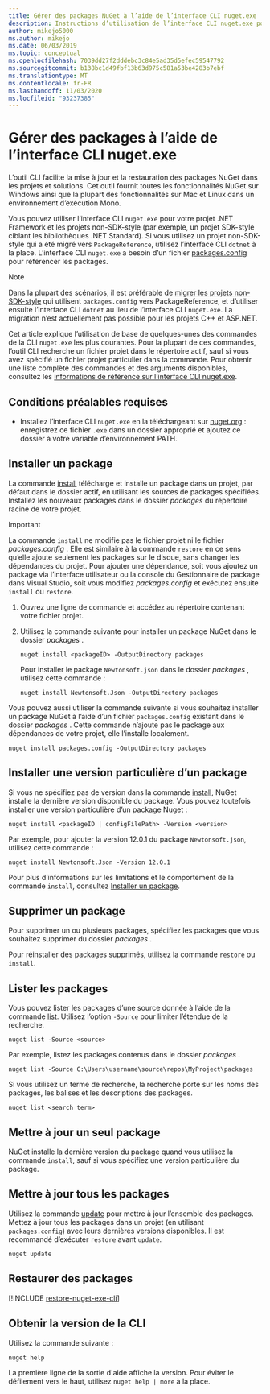 ```yaml
---
title: Gérer des packages NuGet à l’aide de l’interface CLI nuget.exe
description: Instructions d’utilisation de l’interface CLI nuget.exe pour gérer des packages NuGet.
author: mikejo5000
ms.author: mikejo
ms.date: 06/03/2019
ms.topic: conceptual
ms.openlocfilehash: 7039dd27f2dddebc3c84e5ad35d5efec59547792
ms.sourcegitcommit: b138bc1d49fbf13b63d975c581a53be4283b7ebf
ms.translationtype: MT
ms.contentlocale: fr-FR
ms.lasthandoff: 11/03/2020
ms.locfileid: "93237385"
---
```

# <a name="manage-packages-using-the-nugetexe-cli"></a>Gérer des packages à l’aide de l’interface CLI nuget.exe

L’outil CLI facilite la mise à jour et la restauration des packages NuGet dans les projets et solutions. Cet outil fournit toutes les fonctionnalités NuGet sur Windows ainsi que la plupart des fonctionnalités sur Mac et Linux dans un environnement d’exécution Mono.

Vous pouvez utiliser l’interface CLI `nuget.exe` pour votre projet .NET Framework et les projets non-SDK-style (par exemple, un projet SDK-style ciblant les bibliothèques .NET Standard). Si vous utilisez un projet non-SDK-style qui a été migré vers `PackageReference`, utilisez l’interface CLI `dotnet` à la place. L’interface CLI `nuget.exe` a besoin d’un fichier [packages.config](../reference/packages-config.md) pour référencer les packages.

> [!NOTE]
> Dans la plupart des scénarios, il est préférable de [migrer les projets non-SDK-style](../consume-packages/migrate-packages-config-to-package-reference.md) qui utilisent `packages.config` vers PackageReference, et d’utiliser ensuite l’interface CLI `dotnet` au lieu de l’interface CLI `nuget.exe`. La migration n’est actuellement pas possible pour les projets C++ et ASP.NET.

Cet article explique l’utilisation de base de quelques-unes des commandes de la CLI `nuget.exe` les plus courantes. Pour la plupart de ces commandes, l’outil CLI recherche un fichier projet dans le répertoire actif, sauf si vous avez spécifié un fichier projet particulier dans la commande. Pour obtenir une liste complète des commandes et des arguments disponibles, consultez les [informations de référence sur l’interface CLI nuget.exe](../reference/nuget-exe-cli-reference.md).

## <a name="prerequisites"></a>Conditions préalables requises

- Installez l’interface CLI `nuget.exe` en la téléchargeant sur [nuget.org](https://dist.nuget.org/win-x86-commandline/latest/nuget.exe) : enregistrez ce fichier `.exe` dans un dossier approprié et ajoutez ce dossier à votre variable d’environnement PATH.

## <a name="install-a-package"></a>Installer un package

La commande [install](../reference/cli-reference/cli-ref-install.md) télécharge et installe un package dans un projet, par défaut dans le dossier actif, en utilisant les sources de packages spécifiées. Installez les nouveaux packages dans le dossier *packages* du répertoire racine de votre projet.

> [!IMPORTANT]
> La commande `install` ne modifie pas le fichier projet ni le fichier *packages.config* . Elle est similaire à la commande `restore` en ce sens qu’elle ajoute seulement les packages sur le disque, sans changer les dépendances du projet. Pour ajouter une dépendance, soit vous ajoutez un package via l’interface utilisateur ou la console du Gestionnaire de package dans Visual Studio, soit vous modifiez *packages.config* et exécutez ensuite `install` ou `restore`.

1. Ouvrez une ligne de commande et accédez au répertoire contenant votre fichier projet.

2. Utilisez la commande suivante pour installer un package NuGet dans le dossier *packages* .

    ```cli
    nuget install <packageID> -OutputDirectory packages
    ```

    Pour installer le package `Newtonsoft.json` dans le dossier *packages* , utilisez cette commande :

    ```cli
    nuget install Newtonsoft.Json -OutputDirectory packages
    ```

Vous pouvez aussi utiliser la commande suivante si vous souhaitez installer un package NuGet à l’aide d’un fichier `packages.config` existant dans le dossier *packages* . Cette commande n’ajoute pas le package aux dépendances de votre projet, elle l’installe localement.

```cli
nuget install packages.config -OutputDirectory packages
```

## <a name="install-a-specific-version-of-a-package"></a>Installer une version particulière d’un package

Si vous ne spécifiez pas de version dans la commande [install](../reference/cli-reference/cli-ref-install.md), NuGet installe la dernière version disponible du package. Vous pouvez toutefois installer une version particulière d’un package Nuget :

```cli
nuget install <packageID | configFilePath> -Version <version>
```

Par exemple, pour ajouter la version 12.0.1 du package `Newtonsoft.json`, utilisez cette commande :

```cli
nuget install Newtonsoft.Json -Version 12.0.1
```

Pour plus d’informations sur les limitations et le comportement de la commande `install`, consultez [Installer un package](#install-a-package).

## <a name="remove-a-package"></a>Supprimer un package

Pour supprimer un ou plusieurs packages, spécifiez les packages que vous souhaitez supprimer du dossier *packages* .

Pour réinstaller des packages supprimés, utilisez la commande `restore` ou `install`.

## <a name="list-packages"></a>Lister les packages

Vous pouvez lister les packages d’une source donnée à l’aide de la commande [list](../reference/cli-reference/cli-ref-list.md). Utilisez l’option `-Source` pour limiter l’étendue de la recherche.

```cli
nuget list -Source <source>
```

Par exemple, listez les packages contenus dans le dossier *packages* .

```cli
nuget list -Source C:\Users\username\source\repos\MyProject\packages
```

Si vous utilisez un terme de recherche, la recherche porte sur les noms des packages, les balises et les descriptions des packages.

```cli
nuget list <search term>
```

## <a name="update-an-individual-package"></a>Mettre à jour un seul package

NuGet installe la dernière version du package quand vous utilisez la commande `install`, sauf si vous spécifiez une version particulière du package.

## <a name="update-all-packages"></a>Mettre à jour tous les packages

Utilisez la commande [update](../reference/cli-reference/cli-ref-update.md) pour mettre à jour l’ensemble des packages. Mettez à jour tous les packages dans un projet (en utilisant `packages.config`) avec leurs dernières versions disponibles. Il est recommandé d’exécuter `restore` avant `update`.

```cli
nuget update
```

## <a name="restore-packages"></a>Restaurer des packages

[!INCLUDE [restore-nuget-exe-cli](includes/restore-nuget-exe-cli.md)]

## <a name="get-the-cli-version"></a>Obtenir la version de la CLI

Utilisez la commande suivante :

```cli
nuget help
```

La première ligne de la sortie d'aide affiche la version. Pour éviter le défilement vers le haut, utilisez `nuget help | more` à la place.